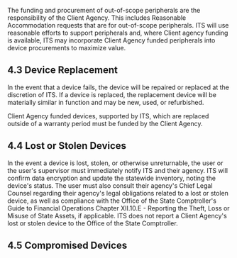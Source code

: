 The funding and procurement of out-of-scope peripherals are the responsibility of the Client Agency. This includes Reasonable Accommodation requests that are for out-of-scope peripherals. ITS will use reasonable efforts to support peripherals and, where Client agency funding is available, ITS may incorporate Client Agency funded peripherals into device procurements to maximize value.

## **4.3 Device Replacement**

In the event that a device fails, the device will be repaired or replaced at the discretion of ITS. If a device is replaced, the replacement device will be materially similar in function and may be new, used, or refurbished.

Client Agency funded devices, supported by ITS, which are replaced outside of a warranty period must be funded by the Client Agency.

## **4.4 Lost or Stolen Devices**

In the event a device is lost, stolen, or otherwise unreturnable, the user or the user's supervisor must immediately notify ITS and their agency. ITS will confirm data encryption and update the statewide inventory, noting the device's status. The user must also consult their agency's Chief Legal Counsel regarding their agency's legal obligations related to a lost or stolen device, as well as compliance with the Office of the State Comptroller's Guide to Financial Operations Chapter XII.10.E - Reporting the Theft, Loss or Misuse of State Assets, if applicable. ITS does not report a Client Agency's lost or stolen device to the Office of the State Comptroller.

## **4.5 Compromised Devices**